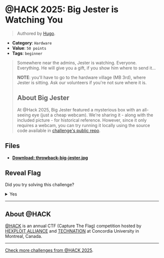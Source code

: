# @HACK 2025: Big Jester is Watching You

> Authored by [Hugo](https://github.com/hkerma).

- **Category**: `Hardware`
- **Value**: `50 points`
- **Tags**: `beginner`

> Somewhere near the admins, Jester is watching. Everyone. Everything.
> He will give you a gift, if you show him where to send it...
> 
> **NOTE**: you'll have to go to the hardware village (MB 3rd), where Jester is sitting. Ask our volunteers if you're
> not sure where it is.
> 
> ## About **Big Jester**
> At @Hack 2025, Big Jester featured a mysterious box with an all-seeing eye (just a cheap webcam).
> We're sharing it - along with the included picture - for historical reference. However, since it only requires a webcam,
> you can try running it locally using the source code available in
> [challenge's public repo](https://github.com/athack-ctf/chall2025-big-jester-is-watching-you/tree/main/source).
> 

## Files
- **[Download: throwback-big-jester.jpg](https://github.com/athack-ctf/chall2025-big-jester-is-watching-you/raw/refs/heads/main/offline-artifacts/throwback-big-jester.jpg)**

## Reveal Flag

Did you try solving this challenge?
<details>
<summary>
Yes
</summary>

Did you **REALLY** try solving this challenge?

<details>
<summary>
Yes, I promise!
</summary>

Flag: `ATHACKCTF{B1gJesterIsW4tch1ngY0u}`

</details>
</details>


---

## About @HACK
[@HACK](https://athackctf.com/) is an annual CTF (Capture The Flag) competition hosted by [HEXPLOIT ALLIANCE](https://hexploit-alliance.com/) and [TECHNATION](https://technationcanada.ca/) at Concordia University in Montreal, Canada.

---
[Check more challenges from @HACK 2025](https://github.com/athack-ctf/AtHackCTF-2025-Challenges).